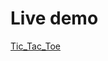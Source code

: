 # Live demo #

[Tic_Tac_Toe](https://raw.githack.com/Matt19890303/Tic_Tac_Toe/master/javascript/TicTacToe/index.html) 
